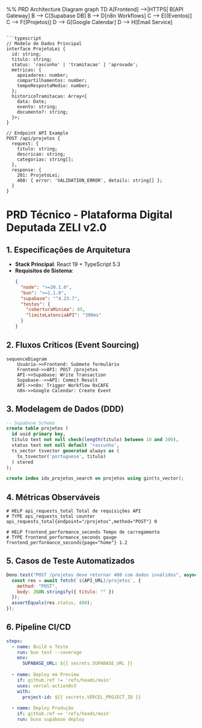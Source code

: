%% PRD Architecture Diagram
graph TD
    A[Frontend] -->|HTTPS| B[API Gateway]
    B --> C[Supabase DB]
    B --> D[n8n Workflows]
    C --> E[(Eventos)]
    C --> F[(Projetos)]
    D --> G[Google Calendar]
    D --> H[Email Service]
```

```typescript
// Modelo de Dados Principal
interface ProjetoLei {
  id: string;
  titulo: string;
  status: 'rascunho' | 'tramitacao' | 'aprovado';
  metricas: {
    apoiadores: number;
    compartilhamentos: number;
    tempoRespostaMedio: number;
  };
  historicoTramitacao: Array<{
    data: Date;
    evento: string;
    documento?: string;
  }>;
}

// Endpoint API Example
POST /api/projetos {
  request: {
    titulo: string;
    descricao: string;
    categorias: string[];
  },
  response: {
    201: ProjetoLei;
    400: { error: 'VALIDATION_ERROR', details: string[] };
  }
}
```

# PRD Técnico - Plataforma Digital Deputada ZELI v2.0

## 1. Especificações de Arquitetura
- **Stack Principal**: React 19 + TypeScript 5.3
- **Requisitos de Sistema**:
  ```json
  {
    "node": ">=20.1.0",
    "bun": ">=1.1.8",
    "supabase": "^4.23.7",
    "testes": {
      "coberturaMinima": 85,
      "limiteLatenciaAPI": "300ms"
    }
  }
  ```

## 2. Fluxos Críticos (Event Sourcing)
```mermaid
sequenceDiagram
    Usuário->>Frontend: Submete formulário
    Frontend->>API: POST /projetos
    API->>Supabase: Write Transaction
    Supabase-->>API: Commit Result
    API->>n8n: Trigger Workflow 0xCAFE
    n8n->>Google Calendar: Create Event
```

## 3. Modelagem de Dados (DDD)
```sql
-- Supabase Schema
create table projetos (
  id uuid primary key,
  titulo text not null check(length(titulo) between 10 and 200),
  status text not null default 'rascunho',
  ts_vector tsvector generated always as (
    to_tsvector('portuguese', titulo)
  ) stored
);

create index idx_projetos_search on projetos using gin(ts_vector);
```

## 4. Métricas Observáveis
```prometheus
# HELP api_requests_total Total de requisições API
# TYPE api_requests_total counter
api_requests_total{endpoint="/projetos",method="POST"} 0

# HELP frontend_performance_seconds Tempo de carregamento
# TYPE frontend_performance_seconds gauge
frontend_performance_seconds{page="home"} 1.2
```

## 5. Casos de Teste Automatizados
```javascript
Deno.test("POST /projetos deve retornar 400 com dados inválidos", async () => {
  const res = await fetch(`${API_URL}/projetos`, {
    method: "POST",
    body: JSON.stringify({ titulo: "" })
  });
  assertEquals(res.status, 400);
});
```

## 6. Pipeline CI/CD
```yaml
steps:
  - name: Build e Teste
    run: bun test --coverage
    env:
      SUPABASE_URL: ${{ secrets.SUPABASE_URL }}
  
  - name: Deploy em Preview
    if: github.ref != 'refs/heads/main'
    uses: vercel-action@v3
    with:
      project-id: ${{ secrets.VERCEL_PROJECT_ID }}
  
  - name: Deploy Produção
    if: github.ref == 'refs/heads/main'
    run: bunx supabase deploy
